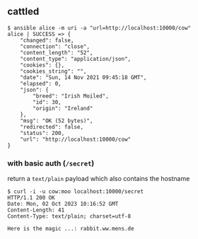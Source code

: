 ## cattled

```console
$ ansible alice -m uri -a "url=http://localhost:10000/cow"
alice | SUCCESS => {
    "changed": false,
    "connection": "close",
    "content_length": "52",
    "content_type": "application/json",
    "cookies": {},
    "cookies_string": "",
    "date": "Sun, 14 Nov 2021 09:45:18 GMT",
    "elapsed": 0,
    "json": {
        "breed": "Irish Moiled",
        "id": 30,
        "origin": "Ireland"
    },
    "msg": "OK (52 bytes)",
    "redirected": false,
    "status": 200,
    "url": "http://localhost:10000/cow"
}
```

### with basic auth (`/secret`)

return a `text/plain` payload which also contains the hostname

```console
$ curl -i -u cow:moo localhost:10000/secret
HTTP/1.1 200 OK
Date: Mon, 02 Oct 2023 10:16:52 GMT
Content-Length: 41
Content-Type: text/plain; charset=utf-8

Here is the magic ...: rabbit.ww.mens.de
```
